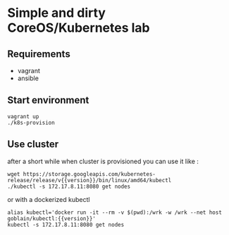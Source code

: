 # Simple and dirty CoreOS/Kubernetes lab

## Requirements
* vagrant
* ansible

## Start environment
```
vagrant up
./k8s-provision
```
## Use cluster
after a short while when cluster is provisioned you can use it like :
```
wget https://storage.googleapis.com/kubernetes-release/release/v{{version}}/bin/linux/amd64/kubectl
./kubectl -s 172.17.8.11:8080 get nodes
```
or with a dockerized kubectl
```
alias kubectl='docker run -it --rm -v $(pwd):/wrk -w /wrk --net host goblain/kubectl:{{version}}'
kubectl -s 172.17.8.11:8080 get nodes
```
